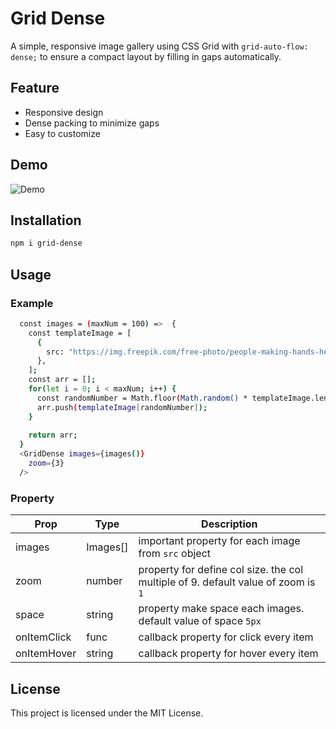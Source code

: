 # Grid Dense
A simple, responsive image gallery using CSS Grid with `grid-auto-flow: dense;` to ensure a compact layout by filling in gaps automatically.

## Feature
- Responsive design
- Dense packing to minimize gaps
- Easy to customize

## Demo
![Demo](assets/demo.gif)

## Installation

```bash
npm i grid-dense
```

## Usage
### Example
```bash
  const images = (maxNum = 100) =>  {
    const templateImage = [
      {
        src: "https://img.freepik.com/free-photo/people-making-hands-heart-shape-silhouette-sunset_53876-15987.jpg",
      },
    ];
    const arr = [];
    for(let i = 0; i < maxNum; i++) {
      const randomNumber = Math.floor(Math.random() * templateImage.length);
      arr.push(templateImage[randomNumber]);
    }
  
    return arr;
  }
  <GridDense images={images()}
    zoom={3}
  />
```
### Property
| Prop     | Type | Description    |
|----------|-----|---------------|
| images | Images[]  | important property for each image from `src` object  |
| zoom | number  |  property for define col size. the col multiple of 9. default value of zoom is `1`    |
| space | string  | property make space each images. default value of space `5px`   
| onItemClick | func  | callback property for click every item   |
| onItemHover | string  | callback property for hover every item  |

## License
This project is licensed under the MIT License.



